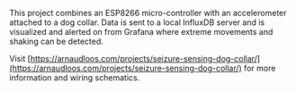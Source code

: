 This project combines an ESP8266 micro-controller with an accelerometer attached to a dog collar. Data is sent to a local InfluxDB server and is visualized and alerted on from Grafana where extreme movements and shaking can be detected.

Visit [https://arnaudloos.com/projects/seizure-sensing-dog-collar/](https://arnaudloos.com/projects/seizure-sensing-dog-collar/) for more information and wiring schematics.
